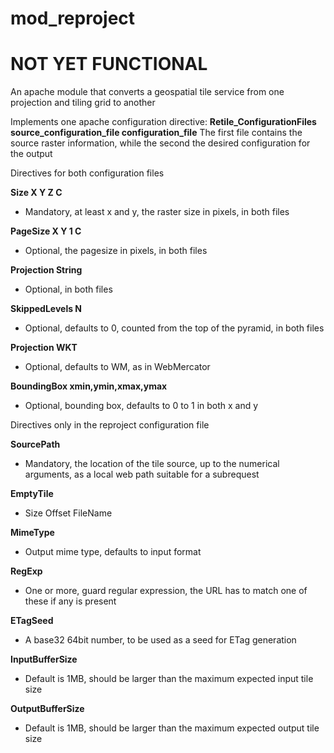 # mod_reproject
# NOT YET FUNCTIONAL

An apache module that converts a geospatial tile service from one projection and tiling grid to another

Implements one apache configuration directive:
**Retile_ConfigurationFiles source_configuration_file configuration_file**
The first file contains the source raster information, while the second the desired configuration for the output 

Directives for both configuration files

**Size X Y Z C**
  - Mandatory, at least x and y, the raster size in pixels, in both files

**PageSize X Y 1 C**
  - Optional, the pagesize in pixels, in both files

**Projection String**
  - Optional, in both files

**SkippedLevels N**
  - Optional, defaults to 0, counted from the top of the pyramid, in both files

**Projection WKT**
  - Optional, defaults to WM, as in WebMercator

**BoundingBox xmin,ymin,xmax,ymax**
  - Optional, bounding box, defaults to 0 to 1 in both x and y

Directives only in the reproject configuration file

**SourcePath**
  - Mandatory, the location of the tile source, up to the numerical arguments, as a local web path suitable for a subrequest

**EmptyTile**
  - Size Offset FileName

**MimeType**
  - Output mime type, defaults to input format

**RegExp**
  - One or more, guard regular expression, the URL has to match one of these if any is present

**ETagSeed**
  - A base32 64bit number, to be used as a seed for ETag generation

**InputBufferSize**
  - Default is 1MB, should be larger than the maximum expected input tile size

**OutputBufferSize**
  - Default is 1MB, should be larger than the maximum expected output tile size
